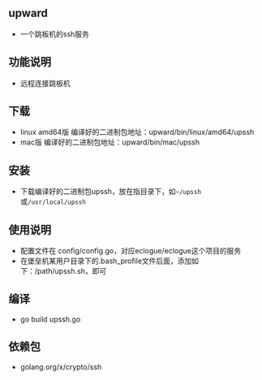 ## upward
- 一个跳板机的ssh服务

## 功能说明
- 远程连接跳板机

## 下载
- linux amd64版 编译好的二进制包地址：upward/bin/linux/amd64/upssh
- mac版 编译好的二进制包地址：upward/bin/mac/upssh

## 安装
- 下载编译好的二进制包upssh，放在指目录下，如`~/upssh`或`/usr/local/upssh`

## 使用说明
- 配置文件在 config/config.go，对应eclogue/eclogue这个项目的服务
- 在堡垒机某用户目录下的.bash_profile文件后面，添加如下：/path/upssh.sh，即可
 
## 编译
- go build upssh.go

## 依赖包
- golang.org/x/crypto/ssh